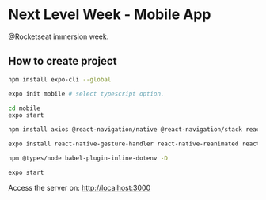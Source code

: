 # Next Level Week - Mobile App

@Rocketseat immersion week.

## How to create project

```bash
npm install expo-cli --global

expo init mobile # select typescript option.

cd mobile
expo start

npm install axios @react-navigation/native @react-navigation/stack react-native-svg react-native-picker-select react-native-maps

expo install react-native-gesture-handler react-native-reanimated react-native-screens react-native-safe-area-context @react-native-community/masked-view expo-constants expo-mail-composer expo-location expo-font @expo-google-fonts/ubuntu @expo-google-fonts/roboto

npm @types/node babel-plugin-inline-dotenv -D

expo start
```

Access the server on: [http://localhost:3000](http://localhost:3000)
